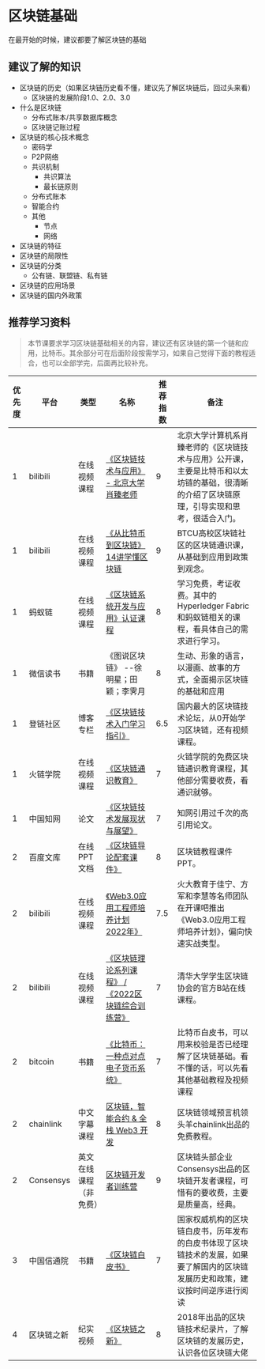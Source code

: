 # 区块链基础

在最开始的时候，建议都要了解区块链的基础

## 建议了解的知识

- 区块链的历史（如果区块链历史看不懂，建议先了解区块链后，回过头来看）
    - 区块链的发展阶段1.0、2.0、3.0
- 什么是区块链
    - 分布式账本/共享数据库概念
    - 区块链记账过程
- 区块链的核心技术概念
    - 密码学
    - P2P网络
    - 共识机制
        - 共识算法
        - 最长链原则
    - 分布式账本
    - 智能合约
    - 其他
        - 节点
        - 网络
- 区块链的特征
- 区块链的局限性
- 区块链的分类
    - 公有链、联盟链、私有链
- 区块链的应用场景
- 区块链的国内外政策

## 推荐学习资料
> 本节课要求学习区块链基础相关的内容，建议还有区块链的第一个链和应用，比特币。其余部分可在后面阶段按需学习，如果自己觉得下面的教程适合，也可以全部学完，后面再比较补充。

| 优先度 | 平台 | 类型 | 名称 | 推荐指数 | 备注 |
| --- | --- | --- | --- | --- | --- |
| 1 | bilibili | 在线视频课程 | [《区块链技术与应用》 - 北京大学肖臻老师](https://www.bilibili.com/video/BV1Vt411X7JF/?spm_id_from=333.999.0.0&vd_source=2a4014dc01345e3daf837989466323d0) | 9 | 北京大学计算机系肖臻老师的《区块链技术与应用》公开课，主要是比特币和以太坊链的基础，很清晰的介绍了区块链原理，引导实现和思考，很适合入门。 |
| 1 | bilibili | 在线视频课程 | [《从比特币到区块链》14讲学懂区块链](https://www.bilibili.com/video/BV1ak4y1e7Gu/) | 9 | BTCU高校区块链社区的区块链通识课，从基础到应用到政策到观念。 |
| 1 | 蚂蚁链 | 在线视频课程 | [《区块链系统开发与应用》认证课程](https://antchain.antgroup.com/activity/certification) | 8 | 学习免费，考证收费。其中的Hyperledger Fabric和蚂蚁链相关的课程，看具体自己的需求进行学习。 |
| 1 | 微信读书 | 书籍 | 《图说区块链》 --徐明星；田颖；李霁月 | 8 | 生动、形象的语言，以漫画、故事的方式，全面揭示区块链的基础和应用 |
| 1 | 登链社区 | 博客专栏 | [《区块链技术入门学习指引》](https://learnblockchain.cn/2018/01/11/guide)  | 6.5 | 国内最大的区块链技术论坛，从0开始学习区块链，还有视频课程。 |
| 1 | 火链学院 | 在线视频课程 | [《区块链通识教育》](https://vip.firelinks.cn/details?id=4&a=) | 7 | 火链学院的免费区块链通识教育课程，其他部分需要收费，看通识就够。 |
| 1 | 中国知网 | 论文| [《区块链技术发展现状与展望》](http://www.aas.net.cn/cn/article/doi/10.16383/j.aas.2016.c160158) | 7 | 知网引用过千次的高引用论文。 |
| 2 | 百度文库 | 在线PPT文档 | [《区块链导论配套课件》](https://wenku.baidu.com/view/9d2f26ed846fb84ae45c3b3567ec102de3bddf04.html?_wkts_=1673943915033) | 8 | 区块链教程课件PPT。 |
| 2 | bilibili | 在线视频课程 | [《Web3.0应用工程师培养计划2022年》](https://www.bilibili.com/video/BV1yD4y1C7we/?vd_source=2a4014dc01345e3daf837989466323d0) | 7.5 | 火大教育于佳宁、方军和李慧等名师团队在开课吧推出《Web3.0应用工程师培养计划》，偏向快速实战类型。 |
| 2 | bilibili | 在线视频课程 | [《区块链理论系列课程》 / 《2022区块链综合训练营》](https://space.bilibili.com/489099832/channel/series) | 7 | 清华大学学生区块链协会的官方B站在线课程。 |
| 2 | bitcoin | 书籍 | [《比特币：一种点对点电子货币系统》](https://bitcoin.org/en/bitcoin-paper) | 7 | 比特币白皮书，可以用来校验是否已经理解了区块链基础。看不懂的话，可以先看其他基础教程及视频课程 |
| 2 | chainlink | 中文字幕课程 | [区块链，智能合约 & 全栈 Web3 开发](https://www.bilibili.com/video/BV1Ca411n7ta/) | 8 | 区块链领域预言机领头羊chainlink出品的免费教程。 |
| 2 | Consensys| 英文在线课程（非免费） | [区块链开发者训练营](https://courses.consensys.net/collections/courses) | 9 | 区块链头部企业Consensys出品的区块链开发者课程，可惜有的要收费，主要是质量高，经典。 |
| 3 | 中国信通院 | 书籍 | [《区块链白皮书》](http://www.caict.ac.cn/kxyj/qwfb/bps/) | 7 | 国家权威机构的区块链白皮书，历年发布的白皮书体现了区块链技术的发展，如果要了解国内的区块链发展历史和政策，建议按时间逆序进行阅读 |
| 4 | 区块链之新 | 纪实视频 | [《区块链之新》](https://www.bilibili.com/bangumi/play/ss28925) | 8 | 2018年出品的区块链技术纪录片，了解区块链的发展历史，认识各位区块链大佬 |
